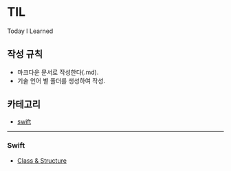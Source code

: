 # TIL
Today I Learned

## 작성 규칙
* 마크다운 문서로 작성한다(.md).
* 기술 언어 별 폴더를 생성하여 작성.

## 카테고리
* [swift](#swift)

---

### Swift
* [Class & Structure](swift/swif-class-structure.md)